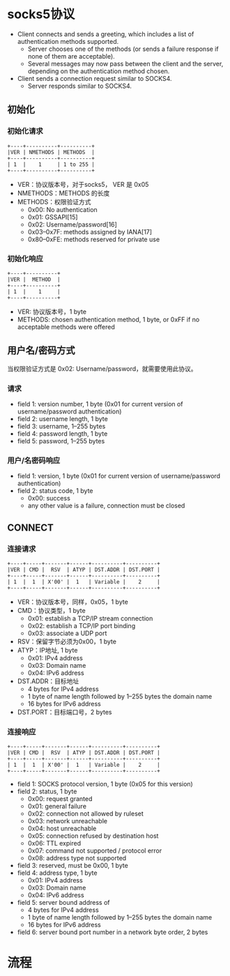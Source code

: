 
# socks5协议

* Client connects and sends a greeting, which includes a list of authentication methods supported.
    - Server chooses one of the methods (or sends a failure response if none of them are acceptable).
    - Several messages may now pass between the client and the server, depending on the authentication method chosen.
* Client sends a connection request similar to SOCKS4.
    - Server responds similar to SOCKS4.

## 初始化

### 初始化请求

```
+----+----------+----------+
|VER | NMETHODS | METHODS  |
+----+----------+----------+
| 1  |    1     | 1 to 255 |
+----+----------+----------+
```

* VER：协议版本号，对于socks5， VER 是 0x05
* NMETHODS：METHODS 的长度
* METHODS：权限验证方式
    - 0x00: No authentication
    - 0x01: GSSAPI[15]
    - 0x02: Username/password[16]
    - 0x03–0x7F: methods assigned by IANA[17]
    - 0x80–0xFE: methods reserved for private use

### 初始化响应
```
+----+----------+
|VER |  METHOD  |
+----+----------+
| 1  |    1     |
+----+----------+
```
* VER: 协议版本号，1 byte
* METHODS: chosen authentication method, 1 byte, or 0xFF if no acceptable methods were offered

## 用户名/密码方式
当权限验证方式是 0x02: Username/password，就需要使用此协议。

### 请求
* field 1: version number, 1 byte (0x01 for current version of username/password authentication)
* field 2: username length, 1 byte
* field 3: username, 1–255 bytes
* field 4: password length, 1 byte
* field 5: password, 1–255 bytes

### 用户/名密码响应
* field 1: version, 1 byte (0x01 for current version of username/password authentication)
* field 2: status code, 1 byte
    - 0x00: success
    - any other value is a failure, connection must be closed

## CONNECT

### 连接请求
```
+----+-----+-------+------+----------+----------+
|VER | CMD |  RSV  | ATYP | DST.ADDR | DST.PORT |
+----+-----+-------+------+----------+----------+
| 1  |  1  | X'00' |  1   | Variable |    2     |
+----+-----+-------+------+----------+----------+
```

* VER：协议版本号，同样，0x05，1 byte
* CMD：协议类型，1 byte
    - 0x01: establish a TCP/IP stream connection
    - 0x02: establish a TCP/IP port binding
    - 0x03: associate a UDP port
* RSV：保留字节必须为0x00，1 byte
* ATYP：IP地址, 1 byte
    - 0x01: IPv4 address
    - 0x03: Domain name
    - 0x04: IPv6 address
* DST.ADDR：目标地址
    - 4 bytes for IPv4 address
    - 1 byte of name length followed by 1–255 bytes the domain name
    - 16 bytes for IPv6 address
* DST.PORT：目标端口号，2 bytes

### 连接响应
```
+----+-----+-------+------+----------+----------+
|VER | CMD |  RSV  | ATYP | DST.ADDR | DST.PORT |
+----+-----+-------+------+----------+----------+
| 1  |  1  | X'00' |  1   | Variable |    2     |
+----+-----+-------+------+----------+----------+
```

* field 1: SOCKS protocol version, 1 byte (0x05 for this version)
* field 2: status, 1 byte
    - 0x00: request granted
    - 0x01: general failure
    - 0x02: connection not allowed by ruleset
    - 0x03: network unreachable
    - 0x04: host unreachable
    - 0x05: connection refused by destination host
    - 0x06: TTL expired
    - 0x07: command not supported / protocol error
    - 0x08: address type not supported
* field 3: reserved, must be 0x00, 1 byte
* field 4: address type, 1 byte
    - 0x01: IPv4 address
    - 0x03: Domain name
    - 0x04: IPv6 address
* field 5: server bound address of
    - 4 bytes for IPv4 address
    - 1 byte of name length followed by 1–255 bytes the domain name
    - 16 bytes for IPv6 address
* field 6: server bound port number in a network byte order, 2 bytes

# 流程
















